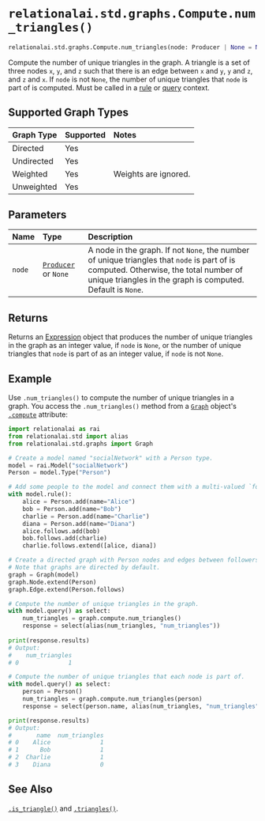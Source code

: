 # `relationalai.std.graphs.Compute.num_triangles()`

```python
relationalai.std.graphs.Compute.num_triangles(node: Producer | None = None) -> Expression
```

Compute the number of unique triangles in the graph.
A triangle is a set of three nodes `x`, `y`, and `z` such that
there is an edge between `x` and `y`, `y` and `z`, and `z` and `x`.
If `node` is not `None`, the number of unique triangles that `node` is part of is computed.
Must be called in a [rule](../../../Model/rule.md) or [query](../../../Model/query.md) context.

## Supported Graph Types

| Graph Type | Supported | Notes |
| :--- | :--- | :------ |
| Directed | Yes |   |
| Undirected | Yes |   |
| Weighted | Yes | Weights are ignored. |
| Unweighted | Yes |   |

## Parameters

| Name | Type | Description |
| :--- | :--- | :------ |
| `node` | [`Producer`](../../../Producer.md) or `None` | A node in the graph. If not `None`, the number of unique triangles that `node` is part of is computed. Otherwise, the total number of unique triangles in the graph is computed. Default is `None`. |

## Returns

Returns an [Expression](../../../Expression.md) object that produces
the number of unique triangles in the graph as an integer value, if `node` is `None`,
or the number of unique triangles that `node` is part of as an integer value, if `node` is not `None`.

## Example

Use `.num_triangles()` to compute the number of unique triangles in a graph.
You access the `.num_triangles()` method from a [`Graph`](../Graph.md) object's
[`.compute`](../Graph/compute.md) attribute:

```python
import relationalai as rai
from relationalai.std import alias
from relationalai.std.graphs import Graph

# Create a model named "socialNetwork" with a Person type.
model = rai.Model("socialNetwork")
Person = model.Type("Person")

# Add some people to the model and connect them with a multi-valued `follows` property.
with model.rule():
    alice = Person.add(name="Alice")
    bob = Person.add(name="Bob")
    charlie = Person.add(name="Charlie")
    diana = Person.add(name="Diana")
    alice.follows.add(bob)
    bob.follows.add(charlie)
    charlie.follows.extend([alice, diana])

# Create a directed graph with Person nodes and edges between followers.
# Note that graphs are directed by default.
graph = Graph(model)
graph.Node.extend(Person)
graph.Edge.extend(Person.follows)

# Compute the number of unique triangles in the graph.
with model.query() as select:
    num_triangles = graph.compute.num_triangles()
    response = select(alias(num_triangles, "num_triangles"))
    
print(response.results)
# Output:
#    num_triangles
# 0              1

# Compute the number of unique triangles that each node is part of.
with model.query() as select:
    person = Person()
    num_triangles = graph.compute.num_triangles(person)
    response = select(person.name, alias(num_triangles, "num_triangles"))

print(response.results)
# Output:
#       name  num_triangles
# 0    Alice              1
# 1      Bob              1
# 2  Charlie              1
# 3    Diana              0
```

## See Also

[`.is_triangle()`](./is_triangle.md) and [`.triangles()`](./triangles.md).
